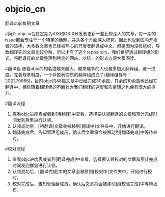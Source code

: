 objcio_cn
=========

翻译objc每期文章

#简介
objc.io旨在定期为iOS和OS X开发者更新一些比较深入的文章，每一期的issue都会专注于一个特定的话题，并从各个方面深入研究，因此也受到国内开发者的热捧，大多数文章也已经被热心的开发者翻译成中文，但是因为没有组织，导致翻译完的文章比较分散，所以才有了这个repository，我们希望通过翻译组的形式，将翻译好的文章整理到特定的网站，以统一的形式方便大家阅读。

#翻译组
随着objc的知名度越来越大，越来越多的人也自愿加入翻译组，统一进度，完善规章制度，一个非盈利性质的翻译组成立了(翻译组群号：202279066)，目前objc的48篇文章中已经完成30余篇，其余的10余篇也已经在翻译中，相信随着翻译组的不断壮大我们翻译的速度和质量随之也会有很大的提升。

#翻译流程
1. 查看objc进度表或者到[待翻译]中查看，选择要认领翻译的文章和预计完成时间发到群里进行认领。
2. 认领成功后，[待翻译]文章会被移到[翻译中]文件夹中，开始进行翻译。
3. 翻译完成后，告知管理组成员，确认后文章将会被移动到[翻译完成]中等待校对。

#校对流程
1. 查看objc进度表或者到[翻译完成]中查看，选择要认领校对的文章和预计完成时间发到群里进行认领。
2. 认领成功后，[翻译完成]中的文章会被移到[校对中]文件夹中，开始进行校对。
3. 校对完成后，告知管理组成员，确认后文章将会被移动到[校验完成]中等待发布。
